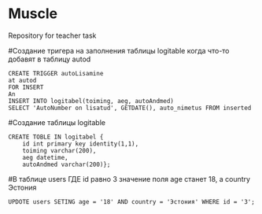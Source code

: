 # Muscle
Repository for teacher task

#Создание тригера на заполнения таблицы logitable когда что-то добавят в таблицу autod
```
CREATE TRIGGER autoLisamine
at autod
FOR INSERT
An
INSERT INTO logitabel(toiming, aeg, autoAndmed)
SELECT 'AutoNumber on lisatud', GETDATE(), auto_nimetus FROM inserted
```

#Создание таблицы logitable
```
CREATE TOBLE IN logitabel {
	id int primary key identity(1,1),
	toiming varchar(200), 
	aeg datetime, 
	autoAndmed varchar(200)};
```

#В таблице users ГДЕ id равно 3 значение поля age станет 18, а country Эстония
```
UPDOTE users SETING age = '18' AND country = 'Эстония' WHERE id = '3';
```
